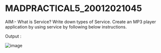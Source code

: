 # MADPRACTICAL5_20012021045

AIM:- What is Service? Write down types of Service. Create an MP3 player application by using service by following below instructions.

Output :

![image](https://user-images.githubusercontent.com/110705475/196027562-ece9c81a-f582-4580-a699-43d707e571e4.png)

